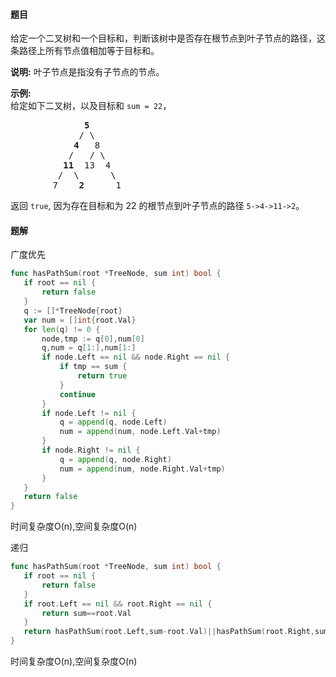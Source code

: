 #### 题目
<p>给定一个二叉树和一个目标和，判断该树中是否存在根节点到叶子节点的路径，这条路径上所有节点值相加等于目标和。</p>

<p><strong>说明:</strong>&nbsp;叶子节点是指没有子节点的节点。</p>

<p><strong>示例:</strong>&nbsp;<br>
给定如下二叉树，以及目标和 <code>sum = 22</code>，</p>

<pre>              <strong>5</strong>
             / \
            <strong>4 </strong>  8
           /   / \
          <strong>11 </strong> 13  4
         /  \      \
        7    <strong>2</strong>      1
</pre>

<p>返回 <code>true</code>, 因为存在目标和为 22 的根节点到叶子节点的路径 <code>5-&gt;4-&gt;11-&gt;2</code>。</p>


 #### 题解
 广度优先
 ```go
func hasPathSum(root *TreeNode, sum int) bool {
	if root == nil {
		return false
	}
	q := []*TreeNode{root}
	var num = []int{root.Val}
	for len(q) != 0 {
		node,tmp := q[0],num[0]
		q,num = q[1:],num[1:]
		if node.Left == nil && node.Right == nil {
			if tmp == sum {
				return true
			}
			continue
		}
		if node.Left != nil {
			q = append(q, node.Left)
			num = append(num, node.Left.Val+tmp)
		}
		if node.Right != nil {
			q = append(q, node.Right)
			num = append(num, node.Right.Val+tmp)
		}
	}
	return false
}
```
 时间复杂度O(n),空间复杂度O(n) 
 
 递归
 ```go
func hasPathSum(root *TreeNode, sum int) bool {
	if root == nil {
		return false
	}
	if root.Left == nil && root.Right == nil {
		return sum==root.Val
	}
	return hasPathSum(root.Left,sum-root.Val)||hasPathSum(root.Right,sum-root.Val)
}
```
 时间复杂度O(n),空间复杂度O(n) 